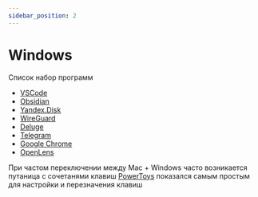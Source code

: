 ```yaml
---
sidebar_position: 2
---
```


# Windows

Список набор программ

- [VSCode](https://code.visualstudio.com/)
- [Obsidian](https://obsidian.md/)
- [Yandex.Disk](https://disk.yandex.ru/client/disk)
- [WireGuard](https://www.wireguard.com/install/)
- [Deluge](https://dev.deluge-torrent.org/wiki/Download)
- [Telegram](https://desktop.telegram.org/)
- [Google Chrome](https://www.google.com/chrome/)
- [OpenLens](https://github.com/MuhammedKalkan/OpenLens)


При частом переключении между Mac + Windows часто возникается путаница с сочетанями клавиш
[PowerToys](https://github.com/microsoft/PowerToys) показался самым простым для настройки и перезначения клавиш

